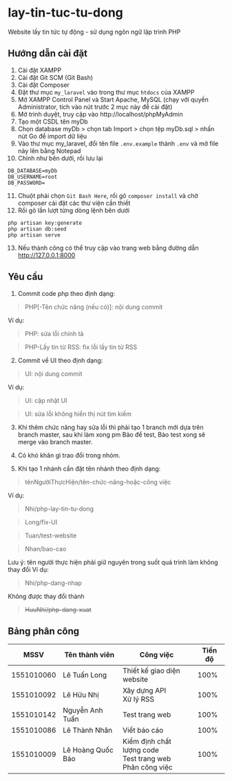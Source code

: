 # lay-tin-tuc-tu-dong
Website lấy tin tức tự động - sử dụng ngôn ngữ lập trình PHP

## Hướng dẫn cài đặt
1. Cài đặt XAMPP
2. Cài đặt Git SCM (Git Bash)
3. Cài đặt Composer
4. Đặt thư mục `my_laravel` vào trong thư mục `htdocs` của XAMPP
5. Mở XAMPP Control Panel và Start Apache, MySQL (chạy với quyền Administrator, tích vào nút trước 2 mục này để cài đặt)
6. Mở trình duyệt, truy cập vào http://localhost/phpMyAdmin
7. Tạo một CSDL tên myDb
8. Chọn database myDb > chọn tab Import > chọn tệp myDb.sql > nhấn nút Go để import dữ liệu
9. Vào thư mục my_laravel, đổi tên file `.env.example` thành `.env` và mở file này lên bằng Notepad
10. Chỉnh như bên dưới, rồi lưu lại
```
DB_DATABASE=myDb
DB_USERNAME=root
DB_PASSWORD=
```
11. Chuột phải chọn `Git Bash Here`, rồi gõ `composer install` và chờ composer cài đặt các thư viện cần thiết
12. Rồi gõ lần lượt từng dòng lệnh bên dưới
```
php artisan key:generate
php artisan db:seed
php artisan serve
```
13. Nếu thành công có thể truy cập vào trang web bằng đường dẫn http://127.0.0.1:8000

## Yêu cầu
1. Commit code php theo định dạng:
> PHP[-Tên chức năng (nếu có)]: nội dung commit

Ví dụ:
> PHP: sửa lỗi chính tả

> PHP-Lấy tin từ RSS: fix lỗi lấy tin từ RSS

2. Commit về UI theo định dạng:
> UI: nội dung commit

Ví dụ:
> UI: cập nhật UI

> UI: sửa lỗi không hiển thị nút tìm kiếm

3. Khi thêm chức năng hay sửa lỗi thì phải tạo 1 branch mới dựa trên branch master, sau khi làm xong pm Bảo để test, Bảo test xong sẽ merge vào branch master.

4. Có khó khăn gì trao đổi trong nhóm.

5. Khi tạo 1 nhánh cần đặt tên nhánh theo định dạng:
> tênNgườiThựcHiện/tên-chức-năng-hoặc-công việc

Ví dụ:
> Nhi/php-lay-tin-tu-dong

> Long/fix-UI

> Tuan/test-website

> Nhan/bao-cao

Lưu ý: tên người thực hiện phải giữ nguyên trong suốt quá trình làm không thay đổi
Ví dụ:
> Nhi/php-dang-nhap

Không được thay đổi thành
> ~~HuuNhi/php-dang-xuat~~

## Bảng phân công
MSSV | Tên thành viên | Công việc | Tiến độ |
| --- | --- | --- | --- |
1551010060 | Lê Tuấn Long | Thiết kế giao diện website | 100%
1551010092 | Lê Hữu Nhị | Xây dựng API<br/>Xử lý RSS | 100%
1551010142 | Nguyễn Anh Tuấn | Test trang web | 100%
1551010086 | Lê Thành Nhân | Viết báo cáo | 100%
1551010009 | Lê Hoàng Quốc Bảo | Kiểm định chất lượng code<br/>Test trang web<br/>Phân công việc | 100%
